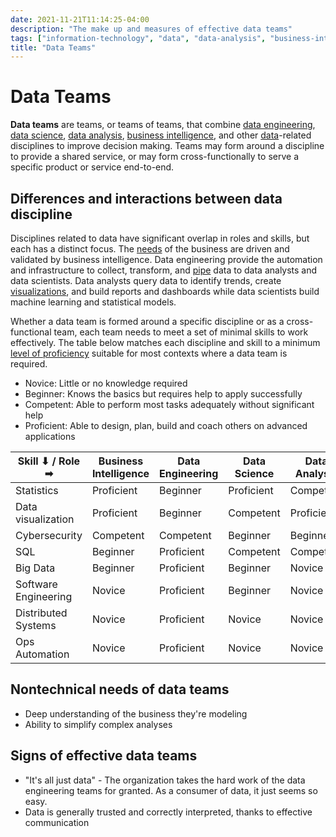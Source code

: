 ```yaml
---
date: 2021-11-21T11:14:25-04:00
description: "The make up and measures of effective data teams"
tags: ["information-technology", "data", "data-analysis", "business-intelligence"]
title: "Data Teams"
---
```


# Data Teams

**Data teams** are teams, or teams of teams, that combine [data engineering](data-engineering.md), [data science](data-science.md), [data analysis](data-analysis.md), [business intelligence](business-intelligence.md), and other [data](data.md)-related disciplines to improve decision making. Teams may form around a discipline to provide a shared service, or may form cross-functionally to serve a specific product or service end-to-end.

## Differences and interactions between data discipline

Disciplines related to data have significant overlap in roles and skills, but each has a distinct focus. The [needs](requirements.md) of the business are driven and validated by business intelligence. Data engineering provide the automation and infrastructure to collect, transform, and [pipe](data-pipelines.md) data to data analysts and data scientists. Data analysts query data to identify trends, create [visualizations](data-visualizations.md), and build reports and dashboards while data scientists build machine learning and statistical models.

Whether a data team is formed around a specific discipline or as a cross-functional team, each team needs to meet a set of minimal skills to work effectively. The table below matches each discipline and skill to a minimum [level of proficiency](dreyfus-model-of-skill-acquisition.md) suitable for most contexts where a data team is required.

- Novice: Little or no knowledge required
- Beginner: Knows the basics but requires help to apply successfully
- Competent: Able to perform most tasks adequately without significant help
- Proficient: Able to design, plan, build and coach others on advanced applications

| Skill ⬇ / Role ➡     | Business Intelligence | Data Engineering | Data Science | Data Analysis |
| -------------------- | --------------------- | ---------------- | ------------ | ------------- |
| Statistics           | Proficient            | Beginner         | Proficient   | Competent     |
| Data visualization   | Proficient            | Beginner         | Competent    | Proficient    |
| Cybersecurity        | Competent             | Competent        | Beginner     | Beginner      |
| SQL                  | Beginner              | Proficient       | Competent    | Competent     |
| Big Data             | Beginner              | Proficient       | Beginner     | Novice        |
| Software Engineering | Novice                | Proficient       | Beginner     | Novice        |
| Distributed Systems  | Novice                | Proficient       | Novice       | Novice        |
| Ops Automation       | Novice                | Proficient       | Novice       | Novice        |

## Nontechnical needs of data teams

* Deep understanding of the business they're modeling
* Ability to simplify complex analyses

## Signs of effective data teams

- "It's all just data" - The organization takes the hard work of the data engineering teams for granted. As a consumer of data, it just seems so easy.
- Data is generally trusted and correctly interpreted, thanks to effective communication
